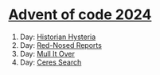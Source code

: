 # [Advent of code 2024](https://adventofcode.com/2024)

1. Day: [Historian Hysteria](https://adventofcode.com/2024/day/1)
2. Day: [Red-Nosed Reports](https://adventofcode.com/2024/day/2)
3. Day: [Mull It Over](https://adventofcode.com/2024/day/3)
4. Day: [Ceres Search](https://adventofcode.com/2024/day/4)